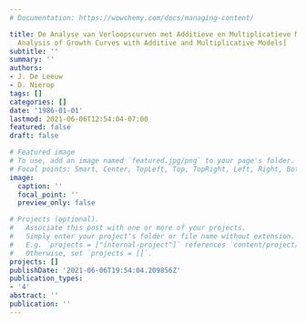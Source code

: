 ```yaml
---
# Documentation: https://wowchemy.com/docs/managing-content/

title: De Analyse van Verloopscurven met Additieve en Multiplicatieve Modellen [The
  Analysis of Growth Curves with Additive and Multiplicative Models]
subtitle: ''
summary: ''
authors:
- J. De Leeuw
- D. Nierop
tags: []
categories: []
date: '1986-01-01'
lastmod: 2021-06-06T12:54:04-07:00
featured: false
draft: false

# Featured image
# To use, add an image named `featured.jpg/png` to your page's folder.
# Focal points: Smart, Center, TopLeft, Top, TopRight, Left, Right, BottomLeft, Bottom, BottomRight.
image:
  caption: ''
  focal_point: ''
  preview_only: false

# Projects (optional).
#   Associate this post with one or more of your projects.
#   Simply enter your project's folder or file name without extension.
#   E.g. `projects = ["internal-project"]` references `content/project/deep-learning/index.md`.
#   Otherwise, set `projects = []`.
projects: []
publishDate: '2021-06-06T19:54:04.209856Z'
publication_types:
- '4'
abstract: ''
publication: ''
---
```

